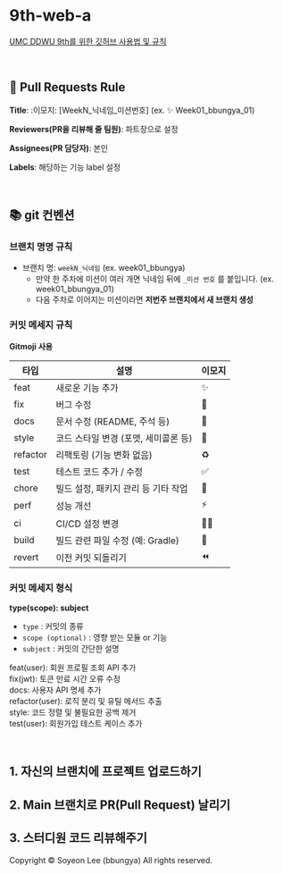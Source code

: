 # 9th-web-a

[UMC DDWU 9th를 위한 깃허브 사용법 및 규칙](https://makeus-challenge.notion.site/26fb57f4596b80e78684e241677067b5)

<br>

## 🌱 Pull Requests Rule

**Title**: :이모지: [WeekN_닉네임_미션번호]
(ex. ✨ Week01_bbungya_01)

**Reviewers(PR을 리뷰해 줄 팀원)**: 파트장으로 설정

**Assignees(PR 담당자)**: 본인

**Labels**: 해당하는 기능 label 설정

<br/>

## 📚 <span id="git-컨벤션">git 컨벤션</span>

### 브랜치 명명 규칙

- 브랜치 명: `weekN_닉네임` (ex. week01_bbungya)
  - 만약 한 주차에 미션이 여러 개면 닉네임 뒤에 `_미션 번호` 를 붙입니다. (ex. week01_bbungya_01)
  - 다음 주차로 이어지는 미션이라면 **저번주 브랜치에서 새 브랜치 생성**

### 커밋 메세지 규칙

**Gitmoji 사용**

| **타입** | **설명**                             | **이모지** |
| -------- | ------------------------------------ | ---------- |
| feat     | 새로운 기능 추가                     | ✨         |
| fix      | 버그 수정                            | 🐛         |
| docs     | 문서 수정 (README, 주석 등)          | 📝         |
| style    | 코드 스타일 변경 (포맷, 세미콜론 등) | 🎨         |
| refactor | 리팩토링 (기능 변화 없음)            | ♻️         |
| test     | 테스트 코드 추가 / 수정              | ✅         |
| chore    | 빌드 설정, 패키지 관리 등 기타 작업  | 🧽         |
| perf     | 성능 개선                            | ⚡         |
| ci       | CI/CD 설정 변경                      | 👷🏻         |
| build    | 빌드 관련 파일 수정 (예: Gradle)     | 🌱         |
| revert   | 이전 커밋 되돌리기                   | ⏪         |

### 커밋 메세지 형식

**type(scope): subject**

- `type` : 커밋의 종류
- `scope (optional)` : 영향 받는 모듈 or 기능
- `subject` : 커밋의 간단한 설명

feat(user): 회원 프로필 조회 API 추가 <br>
fix(jwt): 토큰 만료 시간 오류 수정 <br>
docs: 사용자 API 명세 추가<br>
refactor(user): 로직 분리 및 유틸 메서드 추출<br>
style: 코드 정렬 및 불필요한 공백 제거<br>
test(user): 회원가입 테스트 케이스 추가<br>

<br>

## 1. 자신의 브랜치에 프로젝트 업로드하기

## 2. Main 브랜치로 PR(Pull Request) 날리기

## 3. 스터디원 코드 리뷰해주기

Copyright © Soyeon Lee (bbungya) All rights reserved.
